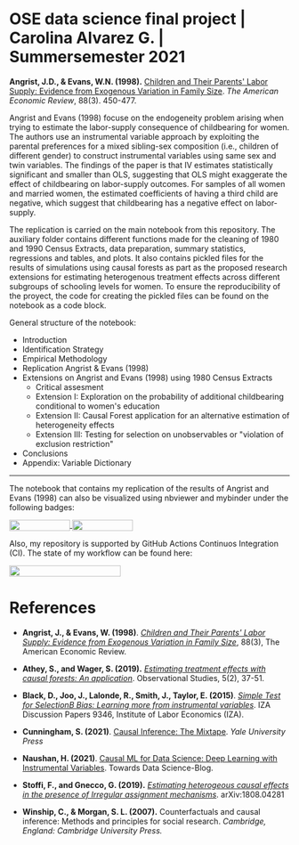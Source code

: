 # OSE data science final project | Carolina Alvarez G. | Summersemester 2021

**Angrist, J.D., & Evans, W.N. (1998).** [Children and Their Parents' Labor Supply: Evidence from Exogenous Variation in Family Size](https://www.jstor.org/stable/116844?seq=1). *The American Economic Review*, 88(3). 450-477. 

Angrist and Evans (1998) focuse on the endogeneity problem arising when trying to estimate the labor-supply consequence of childbearing for women. The authors use an instrumental variable approach by exploiting the parental preferences for a mixed sibling-sex composition (i.e., children of different gender) to construct instrumental variables using same sex and twin variables. The findings of the paper is that IV estimates statistically significant and smaller than OLS, suggesting that OLS might exaggerate the effect of childbearing on labor-supply outcomes. For samples of all women and married women, the estimated coefficients of having a third child are negative, which suggest that childbearing has a negative effect on labor-supply.

The replication is carried on the main notebook from this repository. The auxiliary folder contains different functions made for the cleaning of 1980 and 1990 Census Extracts, data preparation, summary statistics, regressions and tables, and plots. It also contains pickled files for the results of simulations using causal forests as part as the proposed research extensions for estimating heterogenous treatment effects across different subgroups of schooling levels for women. To ensure the reproducibility of the proyect, the code for creating the pickled files can be found on the notebook as a code block.

General structure of the notebook:

* Introduction
* Identification Strategy
* Empirical Methodology
* Replication Angrist & Evans (1998)
* Extensions on Angrist and Evans (1998) using 1980 Census Extracts
    * Critical assesment
    * Extension I: Exploration on the probability of additional childbearing conditional to women's education
    * Extension II: Causal Forest application for an alternative estimation of heterogeneity effects
    * Extension III: Testing for selection on unobservables or "violation of exclusion restriction"
* Conclusions
* Appendix: Variable Dictionary

------------------------------------------------------------------------------------------------------------------------------------------------------------------

The notebook that contains my replication of the results of Angrist and Evans (1998) can also be visualized using nbviewer and mybinder under the following badges:

<a href="https://nbviewer.jupyter.org/github/OpenSourceEconomics/ose-data-science-course-project-carolinalvarez/blob/master/Angrist_and_Evans_1998.ipynb"
   target="_parent">
   <img align="center"
  src="https://raw.githubusercontent.com/jupyter/design/master/logos/Badges/nbviewer_badge.png"
      width="109" height="20">
</a>
<a href="https://mybinder.org/v2/gh/OpenSourceEconomics/ose-data-science-course-project-carolinalvarez/master?filepath=Angrist_and_Evans_1998.ipynb"
    target="_parent">
    <img align="center"
       src="https://mybinder.org/badge_logo.svg"
       width="109" height="20">
</a>

Also, my repository is supported by GitHub Actions Continuos Integration (CI). The state of my workflow can be found here:

</a>
<a href="https://github.com/OpenSourceEconomics/ose-data-science-course-project-carolinalvarez/actions/workflows/ci.yml"
    target="_parent">
    <img align="center"
       src="https://github.com/OpenSourceEconomics/ose-data-science-course-project-carolinalvarez/actions/workflows/ci.yml/badge.svg"
       width="200" height="20">
</a>


# References

* **Angrist, J., & Evans, W. (1998)**. *[Children and Their Parents' Labor Supply: Evidence from Exogenous Variation in Family Size](https://www.jstor.org/stable/116844)*, 88(3), The American Economic Review.



* **Athey, S., and Wager, S. (2019).** *[Estimating treatment effects with causal forests: An application](https://muse.jhu.edu/article/793356/summary)*. Observational Studies, 5(2), 37-51.


* **Black, D., Joo, J., Lalonde, R., Smith, J., Taylor, E. (2015)**. *[Simple Test for SelectionB Bias: Learning more from instrumental variables](http://ftp.iza.org/dp9346.pdf)*. IZA Discussion Papers 9346, Institute of Labor Economics (IZA).


* **Cunningham, S. (2021)**. [Causal Inference: The Mixtape](https://www.scunning.com/mixtape.html#:~:text=Causal%20Inference%3A%20The%20Mixtape.%20An%20accessible%2C%20contemporary%20introduction,allow%20social%20scientists%20to%20determine%20what%20causes%20what.). *Yale University Press* 


* **Naushan, H. (2021)**. [Causal ML for Data Science: Deep Learning with Instrumental Variables](https://towardsdatascience.com/causal-ml-for-data-science-deep-learning-with-instrumental-variables-96e5b7cc0482). Towards Data Science-Blog.


* **Stoffi, F., and Gnecco, G. (2019).** *[Estimating heterogeous causal effects in the presence of Irregular assignment mechanisms](https://arxiv.org/pdf/1808.04281.pdf)*. arXiv:1808.04281


* **Winship, C., & Morgan, S. L. (2007).** Counterfactuals and causal inference: Methods and principles for social research. *Cambridge, England: Cambridge University Press.*

